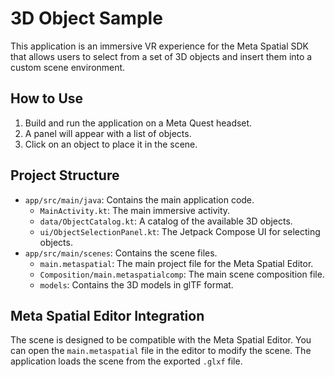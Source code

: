# 3D Object Sample

This application is an immersive VR experience for the Meta Spatial SDK that allows users to select from a set of 3D objects and insert them into a custom scene environment.

## How to Use

1.  Build and run the application on a Meta Quest headset.
2.  A panel will appear with a list of objects.
3.  Click on an object to place it in the scene.

## Project Structure

*   `app/src/main/java`: Contains the main application code.
    *   `MainActivity.kt`: The main immersive activity.
    *   `data/ObjectCatalog.kt`: A catalog of the available 3D objects.
    *   `ui/ObjectSelectionPanel.kt`: The Jetpack Compose UI for selecting objects.
*   `app/src/main/scenes`: Contains the scene files.
    *   `main.metaspatial`: The main project file for the Meta Spatial Editor.
    *   `Composition/main.metaspatialcomp`: The main scene composition file.
    *   `models`: Contains the 3D models in glTF format.

## Meta Spatial Editor Integration

The scene is designed to be compatible with the Meta Spatial Editor. You can open the `main.metaspatial` file in the editor to modify the scene. The application loads the scene from the exported `.glxf` file.
